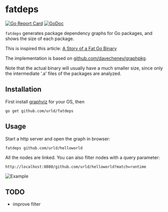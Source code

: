 # fatdeps

[![Go Report Card](https://goreportcard.com/badge/github.com/urld/fatdeps)](https://goreportcard.com/report/github.com/urld/fatdeps)
[![GoDoc](https://godoc.org/github.com/urld/fatdeps?status.svg)](https://godoc.org/github.com/urld/fatdeps)

`fatdeps` generates package dependency graphs for Go packages, and shows the size of each package.

This is inspired this article: [A Story of a Fat Go Binary](https://hackernoon.com/a-story-of-a-fat-go-binary-20edc6549b97)

The implementation is based on [github.com/davecheney/graphpkg](https://github.com/davecheney/graphpkg/).

Note that the actual binary will usually have a much smaller size, since only the intermediate '.a' files
of the packages are analyzed.

## Installation

First install [graphviz](http://graphviz.org/Download.php) for your OS, then

	go get github.com/urld/fatdeps

## Usage

Start a http server and open the graph in browser:

	fatdeps github.com/urld/helloworld

All the nodes are linked. You can also filter nodes with a query parameter:

	http://localhost:8080/github.com/urld/helloworld?match=runtime

![Example](https://github.com/urld/fatdeps/raw/master/example.png)



## TODO

* improve filter
